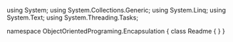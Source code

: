 ﻿using System;
using System.Collections.Generic;
using System.Linq;
using System.Text;
using System.Threading.Tasks;

namespace ObjectOrientedPrograming.Encapsulation
{
    class Readme
    {
    }
}
